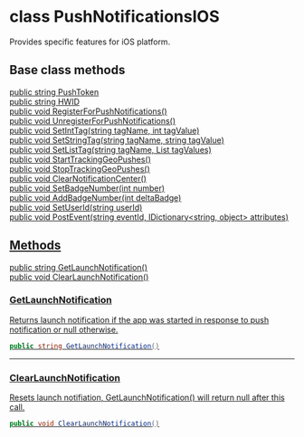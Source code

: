 # class PushNotificationsIOS #

Provides specific features for iOS platform.

## Base class methods

[public string PushToken](https://github.com/Pushwoosh/pushwoosh-unity/blob/master/Documentation/Pushwoosh.md#pushtoken)  
[public string HWID](https://github.com/Pushwoosh/pushwoosh-unity/blob/master/Documentation/Pushwoosh.md#hwid)   
[public void RegisterForPushNotifications()](https://github.com/Pushwoosh/pushwoosh-unity/blob/master/Documentation/Pushwoosh.md#registerforpushnotifications)  
[public void UnregisterForPushNotifications()](https://github.com/Pushwoosh/pushwoosh-unity/blob/master/Documentation/Pushwoosh.md#unregisterforpushnotifications)  
[public void SetIntTag(string tagName, int tagValue)](https://github.com/Pushwoosh/pushwoosh-unity/blob/master/Documentation/Pushwoosh.md#setinttag)  
[public void SetStringTag(string tagName, string tagValue)](https://github.com/Pushwoosh/pushwoosh-unity/blob/master/Documentation/Pushwoosh.md#setstringtag)  
[public void SetListTag(string tagName, List<object> tagValues)](https://github.com/Pushwoosh/pushwoosh-unity/blob/master/Documentation/Pushwoosh.md#setlisttag)  
[public void StartTrackingGeoPushes()](https://github.com/Pushwoosh/pushwoosh-unity/blob/master/Documentation/Pushwoosh.md#starttrackinggeopushes)  
[public void StopTrackingGeoPushes()](https://github.com/Pushwoosh/pushwoosh-unity/blob/master/Documentation/Pushwoosh.md#stoptrackinggeopushes)  
[public void ClearNotificationCenter()](https://github.com/Pushwoosh/pushwoosh-unity/blob/master/Documentation/Pushwoosh.md#clearnotificationcenter)  
[public void SetBadgeNumber(int number)](https://github.com/Pushwoosh/pushwoosh-unity/blob/master/Documentation/Pushwoosh.md#setbadgenumber)  
[public void AddBadgeNumber(int deltaBadge)](https://github.com/Pushwoosh/pushwoosh-unity/blob/master/Documentation/Pushwoosh.md#addbadgenumber)  
[public void SetUserId(string userId)](Pushwoosh.md#setuserid)  
[public void PostEvent(string eventId, IDictionary<string, object> attributes)](Pushwoosh.md#postevent)  

## Methods

[public string GetLaunchNotification()](#getlaunchnotification)  
[public void ClearLaunchNotification()](#clearlaunchnotification)  

### GetLaunchNotification

Returns launch notification if the app was started in response to push notification or null otherwise.

```csharp
public string GetLaunchNotification()
```

---
### ClearLaunchNotification

Resets launch notifiation, [GetLaunchNotification()](#getlaunchnotification) will return null after this call.

```csharp
public void ClearLaunchNotification()
```
